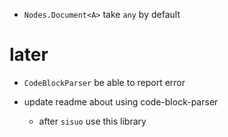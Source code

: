 - `Nodes.Document<A>` take `any` by default

# later

- `CodeBlockParser` be able to report error

- update readme about using code-block-parser
  - after `sisuo` use this library
